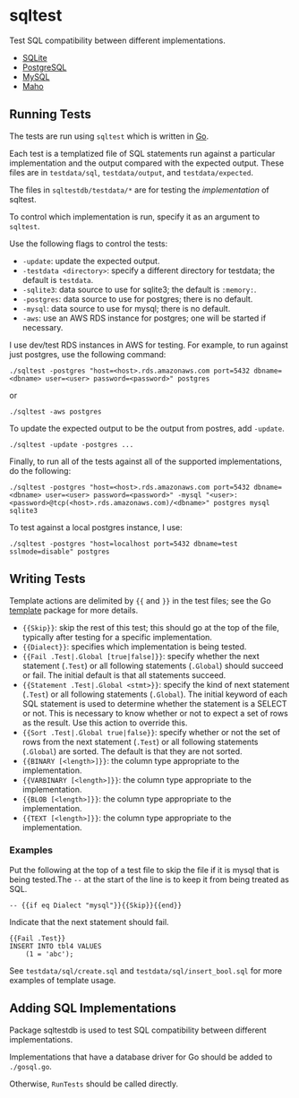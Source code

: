# sqltest
Test SQL compatibility between different implementations.
* [SQLite](https://www.sqlite.org/)
* [PostgreSQL](https://www.postgresql.org/)
* [MySQL](https://www.sqlite.org/)
* [Maho](https://github.com/leftmike/maho)

## Running Tests

The tests are run using `sqltest` which is written in [Go](https://golang.org/).

Each test is a templatized file of SQL
statements run against a particular implementation and the output compared with the expected
output. These files are in `testdata/sql`, `testdata/output`, and
`testdata/expected`.

The files in `sqltestdb/testdata/*` are for testing the *implementation* of sqltest.

To control which implementation is run, specify it as an argument to `sqltest`.

Use the following flags to control the tests:
* `-update`: update the expected output.
* `-testdata <directory>`: specify a different directory for testdata; the default is `testdata`.
* `-sqlite3`: data source to use for sqlite3; the default is `:memory:`.
* `-postgres`: data source to use for postgres; there is no default.
* `-mysql`: data source to use for mysql; there is no default.
* `-aws`: use an AWS RDS instance for postgres; one will be started if necessary.

I use dev/test RDS instances in AWS for testing. For example, to run against just postgres, use
the following command:
```
./sqltest -postgres "host=<host>.rds.amazonaws.com port=5432 dbname=<dbname> user=<user> password=<password>" postgres
```
or
```
./sqltest -aws postgres
```

To update the expected output to be the output from postres, add `-update`.
```
./sqltest -update -postgres ...
```

Finally, to run all of the tests against all of the supported implementations, do the following:
```
./sqltest -postgres "host=<host>.rds.amazonaws.com port=5432 dbname=<dbname> user=<user> password=<password>" -mysql "<user>:<password>@tcp(<host>.rds.amazonaws.com)/<dbname>" postgres mysql sqlite3
```

To test against a local postgres instance, I use:
```
./sqltest -postgres "host=localhost port=5432 dbname=test sslmode=disable" postgres
```

## Writing Tests

Template actions are delimited by `{{` and `}}` in the test files; see the Go
[template](https://golang.org/pkg/text/template/) package for more details.

* `{{Skip}}`: skip the rest of this test; this should go at the top of the file, typically
after testing for a specific implementation.
* `{{Dialect}}`: specifies which implementation is being tested.
* `{{Fail .Test|.Global [true|false]}}`: specify whether the next statement (`.Test`) or all
following statements (`.Global`) should succeed or fail. The initial default is that all
statements succeed.
* `{{Statement .Test|.Global <stmt>}}`: specify the kind of next statement (`.Test`) or all
following statements (`.Global`). The initial keyword of each SQL statement is used to
determine whether the statement is a SELECT or not. This is necessary to know whether or not to
expect a set of rows as the result. Use this action to override this.
* `{{Sort .Test|.Global true|false}}`: specify whether or not the set of rows from the next
statement (`.Test`) or all following statements (`.Global`) are sorted. The default is that they
are not sorted.
* `{{BINARY [<length>]}}`: the column type appropriate to the implementation.
* `{{VARBINARY [<length>]}}`: the column type appropriate to the implementation.
* `{{BLOB [<length>]}}`: the column type appropriate to the implementation.
* `{{TEXT [<length>]}}`: the column type appropriate to the implementation.

### Examples
Put the following at the top of a test file to skip the file if it is mysql that is being tested.The `--` at the start of the line is to keep it from being treated as SQL.
```
-- {{if eq Dialect "mysql"}}{{Skip}}{{end}}
```

Indicate that the next statement should fail.
```
{{Fail .Test}}
INSERT INTO tbl4 VALUES
    (1 = 'abc');
```

See `testdata/sql/create.sql` and `testdata/sql/insert_bool.sql` for more examples of
template usage.

## Adding SQL Implementations

Package sqltestdb is used to test SQL compatibility between different implementations.

Implementations that have a database driver for Go should be added to `./gosql.go`.

Otherwise, `RunTests` should be called directly.
